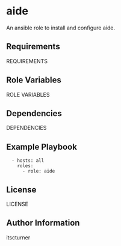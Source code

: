 aide
============

An ansible role to install and configure aide.

Requirements
------------

REQUIREMENTS

Role Variables
--------------

ROLE VARIABLES

Dependencies
------------

DEPENDENCIES

Example Playbook
----------------
```
  - hosts: all
    roles:
      - role: aide
```

License
-------

LICENSE

Author Information
------------------

itscturner
